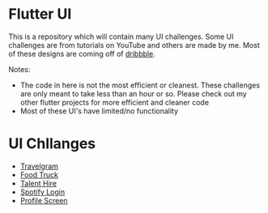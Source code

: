 # Flutter UI

This is a repository which will contain many UI challenges. Some UI challenges are from tutorials on YouTube and others are made by me. Most of these designs are coming off of [dribbble](https://dribbble.com).

Notes:
- The code in here is not the most efficient or cleanest. These challenges are only meant to take less than an hour or so. Please check out my other flutter projects for more efficient and cleaner code
- Most of these UI's have limited/no functionality

# UI Chllanges
- [Travelgram](lib/travel_gram/)
- [Food Truck](lib/food_truck/)
- [Talent Hire](lib/talent_hire/)
- [Spotify Login](lib/spotify_login/)
- [Profile Screen](lib/profile_screen/)